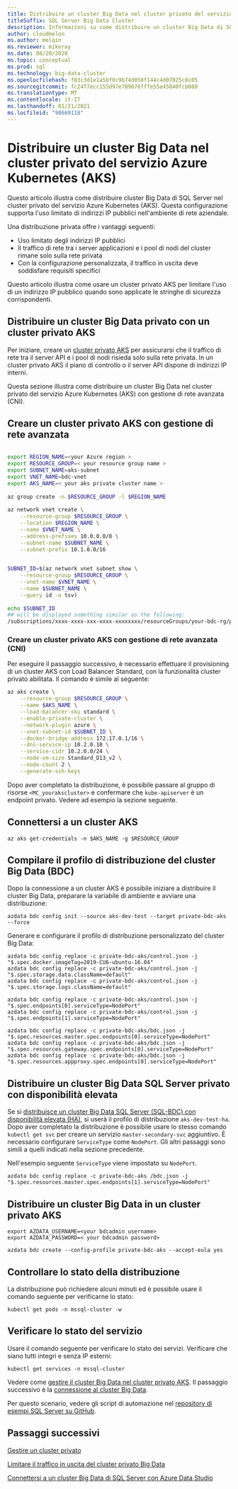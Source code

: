 ```yaml
---
title: Distribuire un cluster Big Data nel cluster privato del servizio Azure Kubernetes (AKS)
titleSuffix: SQL Server Big Data Cluster
description: Informazioni su come distribuire un cluster Big Data di SQL Server con il cluster privato del servizio Azure Kubernetes (AKS) tramite la gestione di rete avanzata (CNI).
author: cloudmelon
ms.author: melqin
ms.reviewer: mikeray
ms.date: 08/20/2020
ms.topic: conceptual
ms.prod: sql
ms.technology: big-data-cluster
ms.openlocfilehash: f83c3d1e1a5bf0c9b74d058f144c4d07025c8c05
ms.sourcegitcommit: fc24f7ecc155d97e789676fffe55e45840fcb088
ms.translationtype: MT
ms.contentlocale: it-IT
ms.lasthandoff: 01/21/2021
ms.locfileid: "98669118"
---
```

# <a name="deploy-bdc-in-azure-kubernetes-service-aks-private-cluster"></a>Distribuire un cluster Big Data nel cluster privato del servizio Azure Kubernetes (AKS)

Questo articolo illustra come distribuire cluster Big Data di SQL Server nel cluster privato del servizio Azure Kubernetes (AKS). Questa configurazione supporta l'uso limitato di indirizzi IP pubblici nell'ambiente di rete aziendale.

Una distribuzione privata offre i vantaggi seguenti:

* Uso limitato degli indirizzi IP pubblici
* Il traffico di rete tra i server applicazioni e i pool di nodi del cluster rimane solo sulla rete privata
* Con la configurazione personalizzata, il traffico in uscita deve soddisfare requisiti specifici

Questo articolo illustra come usare un cluster privato AKS per limitare l'uso di un indirizzo IP pubblico quando sono applicate le stringhe di sicurezza corrispondenti.

## <a name="deploy-private-bdc-cluster-with-aks-private-cluster"></a>Distribuire un cluster Big Data privato con un cluster privato AKS

Per iniziare, creare un [cluster privato AKS](/azure/aks/private-clusters) per assicurarsi che il traffico di rete tra il server API e i pool di nodi risieda solo sulla rete privata. In un cluster privato AKS il piano di controllo o il server API dispone di indirizzi IP interni.

Questa sezione illustra come distribuire un cluster Big Data nel cluster privato del servizio Azure Kubernetes (AKS) con gestione di rete avanzata (CNI).

## <a name="create-a-private-aks-cluster-with-advanced-networking"></a>Creare un cluster privato AKS con gestione di rete avanzata

```bash

export REGION_NAME=<your Azure region >
export RESOURCE_GROUP=< your resource group name >
export SUBNET_NAME=aks-subnet
export VNET_NAME=bdc-vnet
export AKS_NAME=< your aks private cluster name >
 
az group create -n $RESOURCE_GROUP -l $REGION_NAME
 
az network vnet create \
    --resource-group $RESOURCE_GROUP \
    --location $REGION_NAME \
    --name $VNET_NAME \
    --address-prefixes 10.0.0.0/8 \
    --subnet-name $SUBNET_NAME \
    --subnet-prefix 10.1.0.0/16
 

SUBNET_ID=$(az network vnet subnet show \
    --resource-group $RESOURCE_GROUP \
    --vnet-name $VNET_NAME \
    --name $SUBNET_NAME \
    --query id -o tsv)
 
echo $SUBNET_ID
## will be displayed something similar as the following: 
/subscriptions/xxxx-xxxx-xxx-xxxx-xxxxxxxx/resourceGroups/your-bdc-rg/providers/Microsoft.Network/virtualNetworks/your-aks-vnet/subnets/your-aks-subnet
```

### <a name="create-aks-private-cluster-with-advanced-networking-cni"></a>Creare un cluster privato AKS con gestione di rete avanzata (CNI)

Per eseguire il passaggio successivo, è necessario effettuare il provisioning di un cluster AKS con Load Balancer Standard, con la funzionalità cluster privato abilitata. Il comando è simile al seguente: 

```bash
az aks create \
    --resource-group $RESOURCE_GROUP \
    --name $AKS_NAME \
    --load-balancer-sku standard \
    --enable-private-cluster \
    --network-plugin azure \
    --vnet-subnet-id $SUBNET_ID \
    --docker-bridge-address 172.17.0.1/16 \
    --dns-service-ip 10.2.0.10 \
    --service-cidr 10.2.0.0/24 \
    --node-vm-size Standard_D13_v2 \
    --node-count 2 \
    --generate-ssh-keys
```

Dopo aver completato la distribuzione, è possibile passare al gruppo di risorse `<MC_yourakscluster>` e confermare che `kube-apiserver` è un endpoint privato. Vedere ad esempio la sezione seguente.

## <a name="connect-to-an-aks-cluster"></a>Connettersi a un cluster AKS

```azurecli
az aks get-credentials -n $AKS_NAME -g $RESOURCE_GROUP
```

## <a name="build-big-data-cluster-bdc-deployment-profile"></a>Compilare il profilo di distribuzione del cluster Big Data (BDC)

Dopo la connessione a un cluster AKS è possibile iniziare a distribuire il cluster Big Data, preparare la variabile di ambiente e avviare una distribuzione: 

```azurecli
azdata bdc config init --source aks-dev-test --target private-bdc-aks --force
```

Generare e configurare il profilo di distribuzione personalizzato del cluster Big Data:

```azurecli
azdata bdc config replace -c private-bdc-aks/control.json -j "$.spec.docker.imageTag=2019-CU6-ubuntu-16.04"
azdata bdc config replace -c private-bdc-aks/control.json -j "$.spec.storage.data.className=default"
azdata bdc config replace -c private-bdc-aks/control.json -j "$.spec.storage.logs.className=default"

azdata bdc config replace -c private-bdc-aks/control.json -j "$.spec.endpoints[0].serviceType=NodePort"
azdata bdc config replace -c private-bdc-aks/control.json -j "$.spec.endpoints[1].serviceType=NodePort"

azdata bdc config replace -c private-bdc-aks/bdc.json -j "$.spec.resources.master.spec.endpoints[0].serviceType=NodePort"
azdata bdc config replace -c private-bdc-aks/bdc.json -j "$.spec.resources.gateway.spec.endpoints[0].serviceType=NodePort"
azdata bdc config replace -c private-bdc-aks/bdc.json -j "$.spec.resources.appproxy.spec.endpoints[0].serviceType=NodePort"
```

## <a name="deploy-private-sql-server-big-data-cluster-with-ha"></a>Distribuire un cluster Big Data SQL Server privato con disponibilità elevata

Se si [distribuisce un cluster Big Data SQL Server (SQL-BDC) con disponibilità elevata (HA)](deployment-high-availability.md), si userà il profilo di distribuzione `aks-dev-test-ha`. Dopo aver completato la distribuzione è possibile usare lo stesso comando `kubectl get svc` per creare un servizio `master-secondary-svc` aggiuntivo. È necessario configurare `ServiceType` come `NodePort`. Gli altri passaggi sono simili a quelli indicati nella sezione precedente.

Nell'esempio seguente `ServiceType` viene impostato su `NodePort`.

```azurecli
azdata bdc config replace -c private-bdc-aks /bdc.json -j "$.spec.resources.master.spec.endpoints[1].serviceType=NodePort"
```

## <a name="deploy-bdc-in-aks-private-cluster"></a>Distribuire un cluster Big Data in un cluster privato AKS

```azurecli
export AZDATA_USERNAME=<your bdcadmin username>
export AZDATA_PASSWORD=< your bdcadmin password>

azdata bdc create --config-profile private-bdc-aks --accept-eula yes
```

## <a name="check-deployment-status"></a>Controllare lo stato della distribuzione

La distribuzione può richiedere alcuni minuti ed è possibile usare il comando seguente per verificarne lo stato: 

```console
kubectl get pods -n mssql-cluster -w
```

## <a name="check-the-service-status"></a>Verificare lo stato del servizio

Usare il comando seguente per verificare lo stato dei servizi. Verificare che siano tutti integri e senza IP esterni:

```console
kubectl get services -n mssql-cluster
```

Vedere come [gestire il cluster Big Data nel cluster privato AKS](private-manage.md). Il passaggio successivo è la [connessione al cluster Big Data](connect-to-big-data-cluster.md).

Per questo scenario, vedere gli script di automazione nel [repository di esempi SQL Server su GitHub](https://github.com/microsoft/sql-server-samples/tree/master/samples/features/sql-big-data-cluster/deployment/private-aks).

## <a name="next-steps"></a>Passaggi successivi

[Gestire un cluster privato](private-manage.md)

[Limitare il traffico in uscita del cluster privato Big Data](private-restrict-egress-traffic.md)

[Connettersi a un cluster Big Data di SQL Server con Azure Data Studio](connect-to-big-data-cluster.md)
